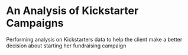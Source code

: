 # An Analysis of Kickstarter Campaigns
Performing analysis on Kickstarters data to help the client make a better decision about starting her fundraising campaign 

